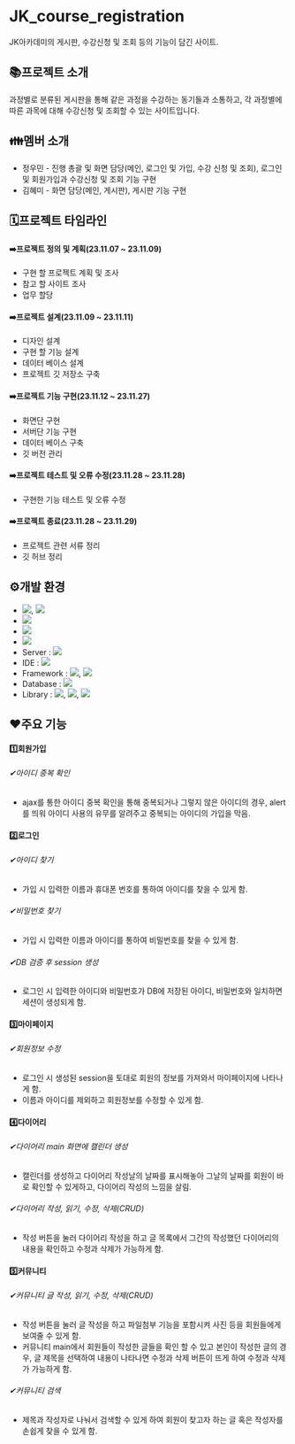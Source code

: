 # JK_course_registration
JK아카데미의 게시판, 수강신청 및 조회 등의 기능이 담긴 사이트.
## 📚프로젝트 소개
과정별로 분류된 게시판을 통해 같은 과정을 수강하는 동기들과 소통하고, 각 과정별에 따른 과목에 대해 수강신청 및 조회할 수 있는 사이트입니다.
## 👪멤버 소개
- 정우민 - 진행 총괄 및 화면 담당(메인, 로그인 및 가입, 수강 신청 및 조회), 로그인 및 회원가입과 수강신청 및 조회 기능 구현<br>
- 김혜미 - 화면 담당(메인, 게시판), 게시판 기능 구현
## 🗓프로젝트 타임라인
#### ➡️프로젝트 정의 및 계획(23.11.07 ~ 23.11.09)
- 구현 할 프로젝트 계획 및 조사<br>
- 참고 할 사이트 조사<br>
- 업무 할당
#### ➡️프로젝트 설계(23.11.09 ~ 23.11.11)
- 디자인 설계<br>
- 구현 할 기능 설계<br>
- 데이터 베이스 설계<br>
- 프로젝트 깃 저장소 구축
#### ➡️프로젝트 기능 구현(23.11.12 ~ 23.11.27)
- 화면단 구현<br>
- 서버단 기능 구현<br>
- 데이터 베이스 구축<br>
- 깃 버전 관리
#### ➡️프로젝트 테스트 및 오류 수정(23.11.28 ~ 23.11.28)
- 구현한 기능 테스트 및 오류 수정
#### ➡️프로젝트 종료(23.11.28 ~ 23.11.29)
- 프로젝트 관련 서류 정리<br>
- 깃 허브 정리
## ⚙개발 환경
- <img src="https://img.shields.io/badge/windows 10-48B0F1?style=flat&logo=windows11&logoColor=white"/>, <img src="https://img.shields.io/badge/windows 11-48B0F1?style=flat&logo=windows11&logoColor=white"/>
- <img src="https://img.shields.io/badge/chrome-4285F4?style=flat&logo=googlechrome&logoColor=white"/>
- <img src="https://img.shields.io/badge/JAVA 11-007396?style=flat&logo=Java&logoColor=white"/>
- <img src="https://img.shields.io/badge/JDK 11-34567C?style=flat&logoColor=white"/>
- Server : <img src="https://img.shields.io/badge/apache tomcat 9.0-F09D13?style=flat&logo=apachetomcat&logoColor=white"/>
- IDE : <img src="https://img.shields.io/badge/eclipse-2C2255?style=flat&logo=eclipseide&logoColor=white"/>
- Framework : <img src="https://img.shields.io/badge/Mybatis-000000?style=flat&logoColor=white"/>, <img src="https://img.shields.io/badge/Bootstrap5-512BD4?style=flat&logoColor=white"/>
- Database : <img src="https://img.shields.io/badge/oracle-F80000?style=flat&logo=oracle&logoColor=white"/>
- Library : <img src="https://img.shields.io/badge/hibernate-59666C?style=flat&logo=hibernate&logoColor=white"/>, <img src="https://img.shields.io/badge/JSTL-43A047?style=flat&logoColor=white"/>, <img src="https://img.shields.io/badge/JSON-000000?style=flat&logo=json&logoColor=white"/>
## ❤주요 기능
#### 1️⃣회원가입
###### ✔아이디 중복 확인
- ajax를 통한 아이디 중복 확인을 통해 중복되거나 그렇지 않은 아이디의 경우, alert를 띄워 아이디 사용의 유무를 알려주고 중복되는 아이디의 가입을 막음.
#### 2️⃣로그인
###### ✔아이디 찾기
- 가입 시 입력한 이름과 휴대폰 번호를 통하여 아이디를 찾을 수 있게 함.
###### ✔비밀번호 찾기
- 가입 시 입력한 이름과 아이디를 통하여 비밀번호를 찾을 수 있게 함.
###### ✔DB 검증 후 session 생성
- 로그인 시 입력한 아이디와 비밀번호가 DB에 저장된 아이디, 비밀번호와 일치하면 세션이 생성되게 함.
#### 3️⃣마이페이지
###### ✔회원정보 수정
- 로그인 시 생성된 session을 토대로 회원의 정보를 가져와서 마이페이지에 나타나게 함.
- 이름과 아이디를 제외하고 회원정보를 수정할 수 있게 함.
#### 4️⃣다이어리
###### ✔다이어리 main 화면에 캘린더 생성
- 캘린더를 생성하고 다이어리 작성날의 날짜를 표시해놓아 그날의 날짜를 회원이 바로 확인할 수 있게하고, 다이어리 작성의 느낌을 살림.
###### ✔다이어리 작성, 읽기, 수정, 삭제(CRUD)
- 작성 버튼을 눌러 다이어리 작성을 하고 글 목록에서 그간의 작성했던 다이어리의 내용을 확인하고 수정과 삭제가 가능하게 함.
#### 5️⃣커뮤니티
###### ✔커뮤니티 글 작성, 읽기, 수정, 삭제(CRUD)
- 작성 버튼을 눌러 글 작성을 하고 파일첨부 기능을 포함시켜 사진 등을 회원들에게 보여줄 수 있게 함.
- 커뮤니티 main에서 회원들이 작성한 글들을 확인 할 수 있고 본인이 작성한 글의 경우, 글 제목을 선택하여 내용이 나타나면 수정과 삭제 버튼이 뜨게 하여 수정과 삭제가 가능하게 함.
###### ✔커뮤니티 검색
- 제목과 작성자로 나눠서 검색할 수 있게 하여 회원이 찾고자 하는 글 혹은 작성자를 손쉽게 찾을 수 있게 함.

